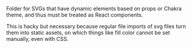 Folder for SVGs that have dynamic elements based on props or Chakra theme, and thus must be treated as React components.

This is hacky but necessary because regular file imports of svg files turn them into static assets, on which things like fill color cannot be set manually, even with CSS.
